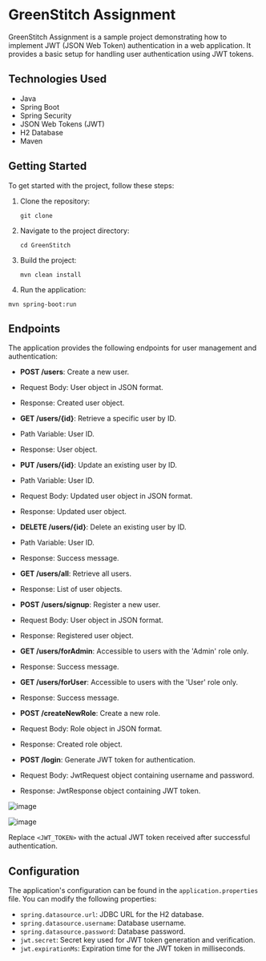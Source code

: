 # GreenStitch Assignment

 GreenStitch Assignment is a sample project demonstrating how to implement JWT (JSON Web Token) authentication in a web application. It provides a basic setup for handling user authentication using JWT tokens.

## Technologies Used

- Java
- Spring Boot
- Spring Security
- JSON Web Tokens (JWT)
- H2 Database
- Maven

## Getting Started

To get started with the project, follow these steps:

1. Clone the repository:

   ```
   git clone
   ```
2. Navigate to the project directory:
   ```
   cd GreenStitch
   ```
3. Build the project:
   ```
   mvn clean install
   ```
4. Run the application:
```
mvn spring-boot:run
````


## Endpoints

The application provides the following endpoints for user management and authentication:

- **POST /users**: Create a new user.
- Request Body: User object in JSON format.
- Response: Created user object.

- **GET /users/{id}**: Retrieve a specific user by ID.
- Path Variable: User ID.
- Response: User object.

- **PUT /users/{id}**: Update an existing user by ID.
- Path Variable: User ID.
- Request Body: Updated user object in JSON format.
- Response: Updated user object.

- **DELETE /users/{id}**: Delete an existing user by ID.
- Path Variable: User ID.
- Response: Success message.

- **GET /users/all**: Retrieve all users.
- Response: List of user objects.

- **POST /users/signup**: Register a new user.
- Request Body: User object in JSON format.
- Response: Registered user object.

- **GET /users/forAdmin**: Accessible to users with the 'Admin' role only.
- Response: Success message.

- **GET /users/forUser**: Accessible to users with the 'User' role only.
- Response: Success message.

- **POST /createNewRole**: Create a new role.
- Request Body: Role object in JSON format.
- Response: Created role object.

- **POST /login**: Generate JWT token for authentication.
- Request Body: JwtRequest object containing username and password.
- Response: JwtResponse object containing JWT token.

![image](https://github.com/UDAYAGIRICHARAN/GreenStitch/assets/67089878/3136e202-230c-49c9-b782-2299421c461a)




![image](https://github.com/UDAYAGIRICHARAN/GreenStitch/assets/67089878/0f00f3e7-73c7-4839-83cf-0c50abc9e005)



Replace `<JWT_TOKEN>` with the actual JWT token received after successful authentication.

## Configuration

The application's configuration can be found in the `application.properties` file. You can modify the following properties:

- `spring.datasource.url`: JDBC URL for the H2 database.
- `spring.datasource.username`: Database username.
- `spring.datasource.password`: Database password.
- `jwt.secret`: Secret key used for JWT token generation and verification.
- `jwt.expirationMs`: Expiration time for the JWT token in milliseconds.
